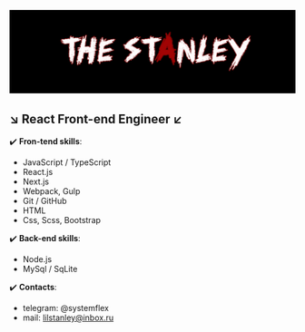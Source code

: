 [![Header](https://github.com/THE-STANLEY/THE-STANLEY/blob/main/assets/github.png)](https://github.com/THE-STANLEY)

## ↘ React Front-end Engineer ↙

✔️ **Fron-tend skills**:
- JavaScript / TypeScript
- React.js
- Next.js 
- Webpack, Gulp
- Git / GitHub
- HTML
- Css, Scss, Bootstrap

✔️ **Back-end skills**: 
- Node.js
- MySql / SqLite

✔️ **Contacts**: 
- telegram: @systemflex
- mail: lilstanley@inbox.ru
